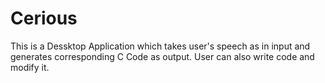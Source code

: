 # Cerious
 This is a Dessktop Application which takes user's speech as in input and generates corresponding C Code as output.
 User can also write code and modify it.
